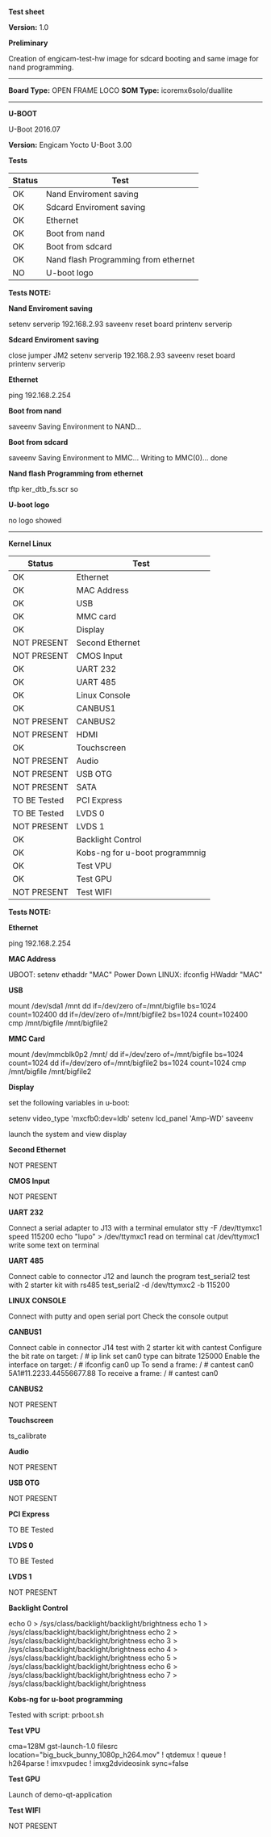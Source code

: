 **Test sheet**

**Version:** 1.0


**Preliminary**

Creation of engicam-test-hw image for sdcard booting and same image for nand programming.

--------------------------------------------------------------------------------------------------------

**Board Type:** OPEN FRAME LOCO
**SOM Type:** icoremx6solo/duallite

--------------------------------------------------------------------------------------------------------

**U-BOOT**

U-Boot 2016.07

**Version:** Engicam Yocto U-Boot 3.00

**Tests**

| Status  |  Test |
|---------|-------|
| OK |Nand Enviroment saving   |
| OK |Sdcard  Enviroment saving |
| OK |Ethernet  |
| OK |Boot from nand   |
| OK |Boot from sdcard  |
| OK |Nand flash Programming from ethernet   |
| NO |U-boot logo   |


**Tests NOTE:**

**Nand Enviroment saving**

setenv serverip 192.168.2.93
saveenv
reset board
printenv serverip

**Sdcard  Enviroment saving**

close jumper JM2
setenv serverip 192.168.2.93
saveenv
reset board
printenv serverip


**Ethernet**

ping 192.168.2.254

**Boot from nand**

saveenv
Saving Environment to NAND...

**Boot from sdcard**

saveenv
Saving Environment to MMC...
Writing to MMC(0)... done

**Nand flash Programming from ethernet**

tftp ker_dtb_fs.scr
so

**U-boot logo**

no logo showed

--------------------------------------------------------------------------------------------------------
**Kernel Linux**

| Status  |  Test |
|---------|-------|
| OK |Ethernet|
| OK |MAC Address|
| OK |USB|
| OK |MMC card|
| OK |Display|
| NOT PRESENT |Second Ethernet|
| NOT PRESENT |CMOS Input|
| OK |UART 232|
| OK |UART 485|
| OK |Linux Console|
| OK |CANBUS1|
| NOT PRESENT |CANBUS2|
| NOT PRESENT |HDMI|
| OK |Touchscreen|
| NOT PRESENT |Audio|
| NOT PRESENT |USB  OTG|
| NOT PRESENT |SATA|
| TO BE Tested |PCI Express|
| TO BE Tested |LVDS 0|
| NOT PRESENT |LVDS 1|
| OK |Backlight Control|
| OK |Kobs-ng for u-boot programmnig|
| OK |Test VPU|
| OK |Test GPU|
| NOT PRESENT |Test WIFI|

**Tests NOTE:**

**Ethernet**

ping 192.168.2.254

**MAC Address**

UBOOT: setenv ethaddr "MAC"
Power Down
LINUX: ifconfig
HWaddr "MAC"

**USB**

mount /dev/sda1 /mnt
dd if=/dev/zero of=/mnt/bigfile bs=1024 count=102400
dd if=/dev/zero of=/mnt/bigfile2 bs=1024 count=102400
cmp /mnt/bigfile /mnt/bigfile2

**MMC Card**

mount /dev/mmcblk0p2 /mnt/
dd if=/dev/zero of=/mnt/bigfile bs=1024 count=1024
dd if=/dev/zero of=/mnt/bigfile2 bs=1024 count=1024
cmp /mnt/bigfile /mnt/bigfile2

**Display**

set the following variables in u-boot:

setenv video_type 'mxcfb0:dev=ldb'
setenv lcd_panel 'Amp-WD'
saveenv

launch the system and view display

**Second Ethernet**

NOT PRESENT

**CMOS Input**

NOT PRESENT

**UART 232**

Connect a serial adapter to J13 with a terminal emulator
stty -F /dev/ttymxc1 speed 115200
echo "lupo" > /dev/ttymxc1
read on terminal
cat /dev/ttymxc1
write some text on terminal

**UART 485**

Connect cable to connector J12 and launch the program test_serial2
test with 2 starter kit with rs485
test_serial2 -d /dev/ttymxc2 -b 115200

**LINUX CONSOLE**

Connect with putty and open serial port
Check the console output

**CANBUS1**

Connect cable in connector J14
test with 2 starter kit with cantest
 Configure the bit rate on target:
/ # ip link set can0 type can bitrate 125000
 Enable the interface on target:
/ # ifconfig can0 up
 To send a frame:
/ # cantest can0 5A1#11.2233.44556677.88
 To receive a frame:
/ # cantest can0

**CANBUS2**

NOT PRESENT

**Touchscreen**

ts_calibrate

**Audio**

NOT PRESENT

**USB OTG**

NOT PRESENT

**PCI Express**

TO BE Tested

**LVDS 0**

TO BE Tested

**LVDS 1**

NOT PRESENT

**Backlight Control**

echo 0 > /sys/class/backlight/backlight/brightness
echo 1 > /sys/class/backlight/backlight/brightness
echo 2 > /sys/class/backlight/backlight/brightness
echo 3 > /sys/class/backlight/backlight/brightness
echo 4 > /sys/class/backlight/backlight/brightness
echo 5 > /sys/class/backlight/backlight/brightness
echo 6 > /sys/class/backlight/backlight/brightness
echo 7 > /sys/class/backlight/backlight/brightness

**Kobs-ng for u-boot programming**

Tested with script: prboot.sh

**Test VPU**

cma=128M
gst-launch-1.0 filesrc location="big_buck_bunny_1080p_h264.mov" ! qtdemux ! queue ! h264parse ! imxvpudec  ! imxg2dvideosink sync=false

**Test GPU**

Launch of demo-qt-application

**Test WIFI**

NOT PRESENT
